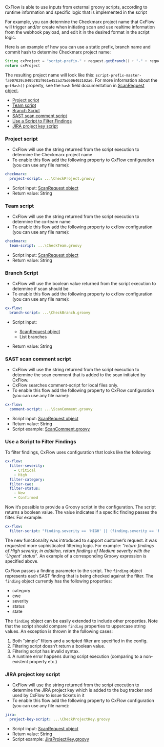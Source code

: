 CxFlow is able to use inputs from external groovy scripts, according to runtime information and specific logic that is implemented in the script

For example, you can determine the Checkmarx project name that CxFlow will trigger and/or create when initiating scan and use realtime information from the webhook payload, and edit it in the desired format in the script logic.

Here is an example of how you can use a static prefix, branch name and commit hash to determine Checkmarx project name:

```groovy
String cxProject = "script-prefix-" + request.getBranch() + "-" + request.getHash() 
return cxProject
```
The resulting project name will look like this: `script-prefix-master-fa907029c049b781f961e452a375d606402102a6`.
For more information about the `getHash()` property, see the `hash` field documentation in [ScanRequest object](../src/main/java/com/checkmarx/flow/dto/ScanRequest.java).

* [Project script](#projectscript)
* [Team script](#teamscript)
* [Branch Script](#branchscript)
* [SAST scan comment script](#scancomment)
* [Use a Script to Filter Findings](#filterfindings)
* [JIRA project key script](#jiraprojectkeyscript)

### <a name="projectscript">Project script</a>
* CxFlow will use the string returned from the script execution to determine the Checkmarx project name
* To enable this flow add the following property to CxFlow configuration (you can use any file name): 

```yaml
checkmarx:
  project-script: ...\CheckProject.groovy
```

* Script input: [ScanRequest object](../src/main/java/com/checkmarx/flow/dto/ScanRequest.java)
* Return value: String



### <a name="teamscript">Team script</a>
* CxFlow will use the string returned from the script execution to determine the cx-team name
* To enable this flow add the following property to cxflow configuration (you can use any file name): 

```yaml
checkmarx:
  team-script: ...\CheckTeam.groovy
```

* Script input: [ScanRequest object](../src/main/java/com/checkmarx/flow/dto/ScanRequest.java)
* Return value: String



### <a name="branchscript">Branch Script</a>
* CxFlow will use the boolean value returned from the script execution to determine if scan should be 
* To enable this flow add the following property to cxflow configuration (you can use any file name): 

```yaml
cx-flow:
  branch-script: ...\CheckBranch.groovy
```

* Script input: 
  * [ScanRequest object](../src/main/java/com/checkmarx/flow/dto/ScanRequest.java)
  * List<String> branches

* Return value: String


### <a name="scancomment">SAST scan comment script</a>

* CxFlow will use the string returned from the script execution to determine the scan comment that is added to the scan initiated by CxFlow.
* CxFlow searches comment-script for local files only.
* To enable this flow add the following property to CxFlow configuration (you can use any file name): 

```yaml
cx-flow:
  comment-script: ...\ScanComment.groovy
```

* Script input: [ScanRequest object](https://raw.githubusercontent.com/checkmarx-ltd/cx-flow/develop/src/main/java/com/checkmarx/flow/dto/ScanRequest.java)
* Return value: String
* Script example: [ScanComment.groovy](https://raw.githubusercontent.com/checkmarx-ltd/cx-flow/develop/src/main/resources/samples/ScanComment.groovy)

### <a name="filterfindings">Use a Script to Filter Findings</a>

To filter findings, CxFlow uses configuration that looks like the following:

```yaml
cx-flow:
  filter-severity:
    - Critical
    - High
  filter-category:
  filter-cwe:
  filter-status:
    - New
    - Confirmed
```

Now it’s possible to provide a Groovy script in the configuration. The script returns a boolean value. The value indicates if a specific finding passes the filter. For example:

```yaml
cx-flow:
  filter-script: "finding.severity == 'HIGH' || (finding.severity == 'MEDIUM' && finding.status == 'URGENT')"
```
The new functionality was introduced to support customer’s request. it was requested more sophisticated filtering logic. For example: _“return findings of High severity; in addition, return findings of Medium severity with the ‘Urgent’ status”_. An example of a corresponding Groovy expression is specified above.

CxFlow passes a finding parameter to the script. The ```finding``` object represents each SAST finding that is being checked against the filter. The ```finding``` object currently has the following properties:

* category
* cwe
* severity
* status
* state

The ```finding``` object can be easily extended to include other properties. Note that the script should compare ```finding``` properties to uppercase string values.
An exception is thrown in the following cases:

1. Both “simple” filters and a scripted filter are specified in the config.
2. Filtering script doesn’t return a boolean value.
3. Filtering script has invalid syntax.
4. A runtime error happens during script execution (comparing to a non-existent property etc.)

### <a name="jiraprojectkeyscript">JIRA project key script</a>

* CxFlow will use the string returned from the script execution to determine the JIRA project key which is added to the bug tracker and used by CxFlow to issue tickets in it
* To enable this flow add the following property to CxFlow configuration (you can use any file name): 

```yaml
jira:
  project-key-script: ...\CheckProjectKey.groovy
```

* Script input: [ScanRequest object](../src/main/java/com/checkmarx/flow/dto/ScanRequest.java)
* Return value: String
* Script example: [JiraProjectKey.groovy](../src/main/resources/samples/JiraProjectKey.groovy)
